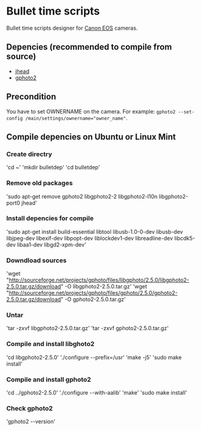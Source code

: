 Bullet time scripts
===================

Bullet time scripts designer for [Canon EOS](http://www.usa.canon.com/cusa/consumer/products/cameras/slr_cameras) cameras.

## Depencies (recommended to compile from source)
* [jhead](http://www.sentex.net/~mwandel/jhead) 
* [gphoto2](http://www.gphoto.org)

## Precondition
You have to set OWNERNAME on the camera. For example: `gphoto2 --set-config /main/settings/ownername="owner_name"`.


## Compile depencies on Ubuntu or Linux Mint

### Create directry
'cd ~'
'mkdir bulletdep'
'cd bulletdep'

### Remove old packages
'sudo apt-get remove gphoto2 libgphoto2-2 libgphoto2-l10n libgphoto2-port0 jhead' 

### Install depencies for compile
'sudo apt-get install build-essential libtool libusb-1.0-0-dev libusb-dev libjpeg-dev libexif-dev libpopt-dev liblockdev1-dev libreadline-dev libcdk5-dev libaa1-dev libgd2-xpm-dev'

### Downdload sources
'wget "http://sourceforge.net/projects/gphoto/files/libgphoto/2.5.0/libgphoto2-2.5.0.tar.gz/download" -O libgphoto2-2.5.0.tar.gz'
'wget "http://sourceforge.net/projects/gphoto/files/gphoto/2.5.0/gphoto2-2.5.0.tar.gz/download" -O gphoto2-2.5.0.tar.gz'

### Untar
'tar -zxvf libgphoto2-2.5.0.tar.gz' 
'tar -zxvf gphoto2-2.5.0.tar.gz'

### Compile and install libghoto2
'cd libgphoto2-2.5.0'
'./configure --prefix=/usr'
'make -j5'
'sudo make install'

### Compile and install gphoto2
'cd ../gphoto2-2.5.0'
'./configure --with-aalib'
'make'
'sudo make install'

### Check gphoto2
'gphoto2 --version'

